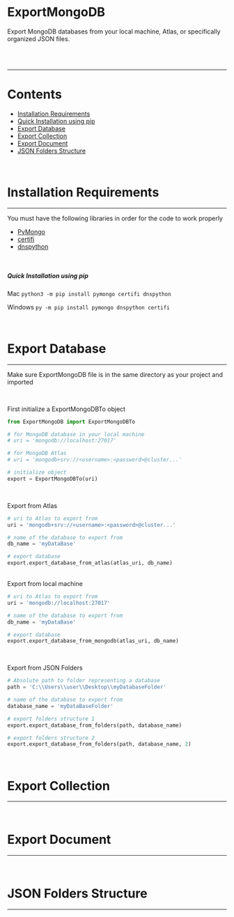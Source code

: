 # ExportMongoDB
Export MongoDB databases from your local machine, Atlas, or specifically organized JSON files.

<br>
<br>

---

# Contents

- [Installation Requirements](#installation-requirements)
- [Quick Installation using pip](#quick-installation-using-pip)
- [Export Database](#export-database)
- [Export Collection](#export-collection)
- [Export Document](#export-document)
- [JSON Folders Structure](#json-folders-structure)

<br>

# Installation Requirements
---

You must have the following libraries in order for the code to work properly 

- [PyMongo](https://pymongo.readthedocs.io/en/stable/installation.html)
- [certifi](https://pypi.org/project/certifi/)
- [dnspython](https://pypi.org/project/dnspython/)  

<br>

##### Quick Installation using pip

Mac
`python3 -m pip install pymongo certifi dnspython`  

Windows
`py -m pip install pymongo dnspython certifi`

<br>

# Export Database
---

Make sure ExportMongoDB file is in the same directory as your project and imported

<br>

First initialize a ExportMongoDBTo object

```python
from ExportMongoDB import ExportMongoDBTo

# for MongoDB database in your local machine
# uri = 'mongodb://localhost:27017' 

# for MongoDB Atlas
# uri = 'mongodb+srv://<username>:<password>@cluster...'

# initialize object
export = ExportMongoDBTo(uri)

```
<br>

Export from Atlas

```python
# uri to Atlas to export from
uri = 'mongodb+srv://<username>:<password>@cluster...'

# name of the database to export from
db_name = 'myDataBase'

# export database
export.export_database_from_atlas(atlas_uri, db_name)
```

<br>
Export from local machine

```python
# uri to Atlas to export from
uri = 'mongodb://localhost:27017' 

# name of the database to export from
db_name = 'myDataBase'

# export database
export.export_database_from_mongodb(atlas_uri, db_name)
```

<br>

Export from JSON Folders

```python
# Absolute path to folder representing a database
path = 'C:\\Users\\user\\Desktop\\myDatabaseFolder'

# name of the database to export from
database_name = 'myDataBaseFolder'

# export folders structure 1
export.export_database_from_folders(path, database_name)

# export folders structure 2
export.export_database_from_folders(path, database_name, 2)
```

<br>

# Export Collection
---

<br>

# Export Document
---

<br>

# JSON Folders Structure
---

<br>

